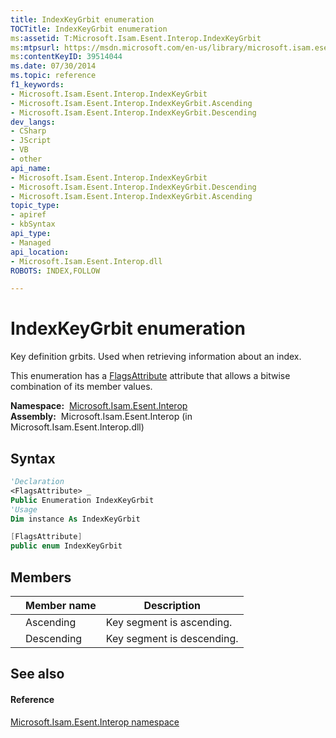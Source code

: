 ```yaml
---
title: IndexKeyGrbit enumeration
TOCTitle: IndexKeyGrbit enumeration
ms:assetid: T:Microsoft.Isam.Esent.Interop.IndexKeyGrbit
ms:mtpsurl: https://msdn.microsoft.com/en-us/library/microsoft.isam.esent.interop.indexkeygrbit(v=EXCHG.10)
ms:contentKeyID: 39514044
ms.date: 07/30/2014
ms.topic: reference
f1_keywords:
- Microsoft.Isam.Esent.Interop.IndexKeyGrbit
- Microsoft.Isam.Esent.Interop.IndexKeyGrbit.Ascending
- Microsoft.Isam.Esent.Interop.IndexKeyGrbit.Descending
dev_langs:
- CSharp
- JScript
- VB
- other
api_name: 
- Microsoft.Isam.Esent.Interop.IndexKeyGrbit
- Microsoft.Isam.Esent.Interop.IndexKeyGrbit.Descending
- Microsoft.Isam.Esent.Interop.IndexKeyGrbit.Ascending
topic_type: 
- apiref
- kbSyntax
api_type: 
- Managed
api_location: 
- Microsoft.Isam.Esent.Interop.dll
ROBOTS: INDEX,FOLLOW

---
```


# IndexKeyGrbit enumeration

Key definition grbits. Used when retrieving information about an index.

This enumeration has a [FlagsAttribute](https://docs.microsoft.com/dotnet/api/system.flagsattribute?redirectedfrom=MSDN) attribute that allows a bitwise combination of its member values.

**Namespace:**  [Microsoft.Isam.Esent.Interop](hh596136\(v=exchg.10\).md)  
**Assembly:**  Microsoft.Isam.Esent.Interop (in Microsoft.Isam.Esent.Interop.dll)

## Syntax

``` vb
'Declaration
<FlagsAttribute> _
Public Enumeration IndexKeyGrbit
'Usage
Dim instance As IndexKeyGrbit
```

``` csharp
[FlagsAttribute]
public enum IndexKeyGrbit
```

## Members

<table>
<thead>
<tr class="header">
<th></th>
<th>Member name</th>
<th>Description</th>
</tr>
</thead>
<tbody>
<tr class="odd">
<td></td>
<td>Ascending</td>
<td>Key segment is ascending.</td>
</tr>
<tr class="even">
<td></td>
<td>Descending</td>
<td>Key segment is descending.</td>
</tr>
</tbody>
</table>


## See also

#### Reference

[Microsoft.Isam.Esent.Interop namespace](hh596136\(v=exchg.10\).md)

